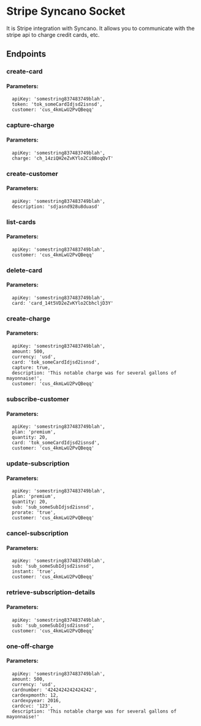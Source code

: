 # Stripe Syncano Socket

It is Stripe integration with Syncano. It allows you to communicate with the stripe api to charge credit cards, etc.

## Endpoints

### create-card

#### Parameters:

      apiKey: 'somestring837483749blah',
      token: 'tok_someCardIdjsd2isnsd',
      customer: 'cus_4kmLwU2PvQBeqq'


### capture-charge

#### Parameters:

      apiKey: 'somestring837483749blah',
      charge: 'ch_14ziQH2eZvKYlo2Ci0BoqQvT'


### create-customer

#### Parameters:

      apiKey: 'somestring837483749blah',
      description: 'sdjasnd928u8duasd'


### list-cards

#### Parameters:

      apiKey: 'somestring837483749blah',
      customer: 'cus_4kmLwU2PvQBeqq'


### delete-card

#### Parameters:

      apiKey: 'somestring837483749blah',
      card: 'card_14t5VD2eZvKYlo2CbhcljD3Y'


### create-charge

#### Parameters:

      apiKey: 'somestring837483749blah',
      amount: 500,
      currency: 'usd',
      card: 'tok_someCardIdjsd2isnsd',
      capture: true,
      description: 'This notable charge was for several gallons of mayonnaise!',
      customer: 'cus_4kmLwU2PvQBeqq'


### subscribe-customer

#### Parameters:

      apiKey: 'somestring837483749blah',
      plan: 'premium',
      quantity: 20,
      card: 'tok_someCardIdjsd2isnsd',
      customer: 'cus_4kmLwU2PvQBeqq'


### update-subscription

#### Parameters:

      apiKey: 'somestring837483749blah',
      plan: 'premium',
      quantity: 20,
      sub: 'sub_someSubIdjsd2isnsd',
      prorate: 'true',
      customer: 'cus_4kmLwU2PvQBeqq'


### cancel-subscription

#### Parameters:

      apiKey: 'somestring837483749blah',
      sub: 'sub_someSubIdjsd2isnsd',
      instant: 'true',
      customer: 'cus_4kmLwU2PvQBeqq'


### retrieve-subscription-details

#### Parameters:

      apiKey: 'somestring837483749blah',
      sub: 'sub_someSubIdjsd2isnsd',
      customer: 'cus_4kmLwU2PvQBeqq'


### one-off-charge

#### Parameters:

      apiKey: 'somestring837483749blah',
      amount: 500,
      currency: 'usd',
      cardnumber: '4242424242424242',
      cardexpmonth: 12,
      cardexpyear: 2016,
      cardcvc: '123',
      description: 'This notable charge was for several gallons of mayonnaise!'


